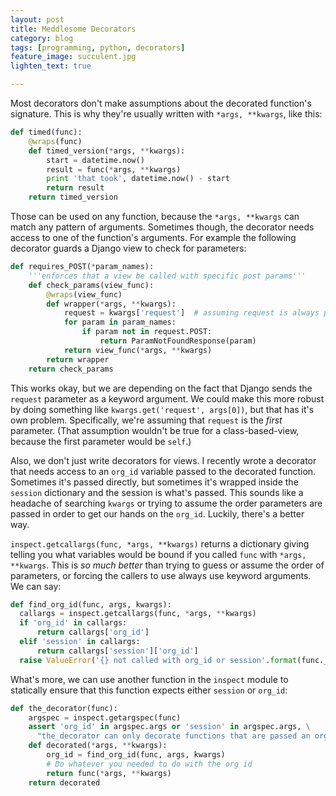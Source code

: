```yaml
---
layout: post
title: Meddlesome Decorators
category: blog
tags: [programming, python, decorators]
feature_image: succulent.jpg
lighten_text: true

---
```


Most decorators don't make assumptions about the decorated function's signature.
This is why they're usually written with `*args, **kwargs`, like this:

```python
def timed(func):
    @wraps(func)
    def timed_version(*args, **kwargs):
        start = datetime.now()
        result = func(*args, **kwargs)
        print 'that took', datetime.now() - start
        return result
    return timed_version
```

Those can be used on any function, because the `*args, **kwargs` can match any pattern of
arguments. Sometimes though, the decorator needs access to one of the function's arguments. For example the following decorator guards a Django view to check for parameters:

```python
def requires_POST(*param_names):
    '''enforces that a view be called with specific post params'''
    def check_params(view_func):
        @wraps(view_func)
        def wrapper(*args, **kwargs):
            request = kwargs['request']  # assuming request is always passed as keyword argument
            for param in param_names:
                if param not in request.POST:
                    return ParamNotFoundResponse(param)
            return view_func(*args, **kwargs)
        return wrapper
    return check_params
```

This works okay, but we are depending on the fact that Django sends the `request` parameter as a keyword argument. We could make this more robust by doing something like `kwargs.get('request', args[0])`, but that has it's own problem. Specifically, we're assuming that `request` is the *first* parameter. (That assumption wouldn't be true for a class-based-view, because the first parameter would be `self`.)

Also, we don't just write decorators for views. I recently wrote a decorator that needs access to an `org_id` variable passed to the decorated function. Sometimes it's passed directly, but sometimes it's wrapped inside the `session` dictionary and the session is what's passed. This sounds like a headache of searching `kwargs` or trying to assume the order parameters are passed in order to get our hands on the `org_id`. Luckily, there's a better way.

`inspect.getcallargs(func, *args, **kwargs)` returns a dictionary giving telling you what variables would be bound if you called `func` with `*args, **kwargs`. This is *so much better* than trying to guess or assume the order of parameters, or forcing the callers to use always use keyword arguments. We can say:

```python
def find_org_id(func, args, kwargs):
  callargs = inspect.getcallargs(func, *args, **kwargs)
  if 'org_id' in callargs:
      return callargs['org_id']
  elif 'session' in callargs:
      return callargs['session']['org_id']
  raise ValueError('{} not called with org_id or session'.format(func.__name__))
```

What's more, we can use another function in the `inspect` module to statically ensure that this function expects either `session` or `org_id`:

```python
def the_decorator(func):
    argspec = inspect.getargspec(func)
    assert 'org_id' in argspec.args or 'session' in argspec.args, \
      "the_decorator can only decorate functions that are passed an org_id or a session."
    def decorated(*args, **kwargs):
        org_id = find_org_id(func, args, kwargs)
        # Do whatever you needed to do with the org id
        return func(*args, **kwargs)
    return decorated
```

